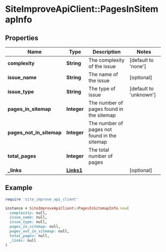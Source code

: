 # SiteImproveApiClient::PagesInSitemapInfo

## Properties

| Name | Type | Description | Notes |
| ---- | ---- | ----------- | ----- |
| **complexity** | **String** | The complexity of the issue | [default to &#39;none&#39;] |
| **issue_name** | **String** | The name of the issue | [optional] |
| **issue_type** | **String** | The type of issue | [default to &#39;unknown&#39;] |
| **pages_in_sitemap** | **Integer** | The number of pages found in the sitemap |  |
| **pages_not_in_sitemap** | **Integer** | The number of pages not found in the sitemap |  |
| **total_pages** | **Integer** | The total number of pages |  |
| **_links** | [**Links1**](Links1.md) |  | [optional] |

## Example

```ruby
require 'site_improve_api_client'

instance = SiteImproveApiClient::PagesInSitemapInfo.new(
  complexity: null,
  issue_name: null,
  issue_type: null,
  pages_in_sitemap: null,
  pages_not_in_sitemap: null,
  total_pages: null,
  _links: null
)
```

